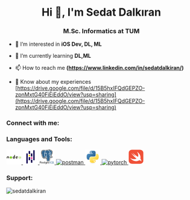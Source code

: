 <h1 align="center">Hi 👋, I'm Sedat Dalkıran</h1>
<h3 align="center">M.Sc. Informatics at TUM</h3>

- 🔭 I’m interested in **iOS Dev, DL, ML**

- 🌱 I’m currently learning **DL,ML**


- 📫 How to reach me **(https://www.linkedin.com/in/sedatdalkiran/)**

- 📄 Know about my experiences [https://drive.google.com/file/d/15B5hxIFQdGEPZO-zpnMxtG40FiEiEddO/view?usp=sharing](https://drive.google.com/file/d/15B5hxIFQdGEPZO-zpnMxtG40FiEiEddO/view?usp=sharing)

<h3 align="left">Connect with me:</h3>
<p align="left">
</p>

<h3 align="left">Languages and Tools:</h3>
<p align="left"> <a href="https://nodejs.org" target="_blank" rel="noreferrer"> <img src="https://raw.githubusercontent.com/devicons/devicon/master/icons/nodejs/nodejs-original-wordmark.svg" alt="nodejs" width="40" height="40"/> </a> <a href="https://pandas.pydata.org/" target="_blank" rel="noreferrer"> <img src="https://raw.githubusercontent.com/devicons/devicon/2ae2a900d2f041da66e950e4d48052658d850630/icons/pandas/pandas-original.svg" alt="pandas" width="40" height="40"/> </a> <a href="https://www.postgresql.org" target="_blank" rel="noreferrer"> <img src="https://raw.githubusercontent.com/devicons/devicon/master/icons/postgresql/postgresql-original-wordmark.svg" alt="postgresql" width="40" height="40"/> </a> <a href="https://postman.com" target="_blank" rel="noreferrer"> <img src="https://www.vectorlogo.zone/logos/getpostman/getpostman-icon.svg" alt="postman" width="40" height="40"/> </a> <a href="https://www.python.org" target="_blank" rel="noreferrer"> <img src="https://raw.githubusercontent.com/devicons/devicon/master/icons/python/python-original.svg" alt="python" width="40" height="40"/> </a> <a href="https://pytorch.org/" target="_blank" rel="noreferrer"> <img src="https://www.vectorlogo.zone/logos/pytorch/pytorch-icon.svg" alt="pytorch" width="40" height="40"/> </a> <a href="https://developer.apple.com/swift/" target="_blank" rel="noreferrer"> <img src="https://raw.githubusercontent.com/devicons/devicon/master/icons/swift/swift-original.svg" alt="swift" width="40" height="40"/> </a> </p>

<h3 align="left">Support:</h3>
<p><a href="https://www.buymeacoffee.com/sedatdalkiran"> <img align="left" src="https://cdn.buymeacoffee.com/buttons/v2/default-yellow.png" height="50" width="210" alt="sedatdalkiran" /></a></p><br><br>
